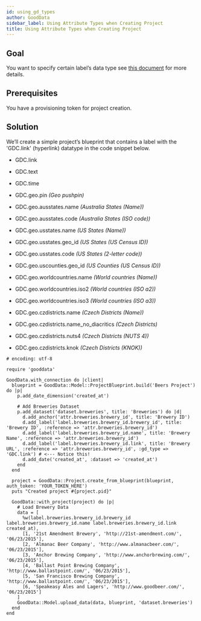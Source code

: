 ```yaml
---
id: using_gd_types
author: GoodData
sidebar_label: Using Attribute Types when Creating Project
title: Using Attribute Types when Creating Project
---
```


Goal
-------

You want to specify certain label’s data type see [this
document](http://developer.gooddata.com/article/setting-up-data-for-geo-charts)
for more details.

Prerequisites
-------------

You have a provisioning token for project creation.

Solution
--------

We’ll create a simple project’s blueprint that contains a label with the
'GDC.link' (hyperlink) datatype in the code snippet below.

-   GDC.link

-   GDC.text

-   GDC.time

<!-- -->

-   GDC.geo.pin *(Geo pushpin)*

-   GDC.geo.ausstates.name *(Australia States (Name))*

-   GDC.geo.ausstates.code *(Australia States (ISO code))*

-   GDC.geo.usstates.name *(US States (Name))*

-   GDC.geo.usstates.geo\_id *(US States (US Census ID))*

-   GDC.geo.usstates.code *(US States (2-letter code))*

-   GDC.geo.uscounties.geo\_id *(US Counties (US Census ID))*

-   GDC.geo.worldcountries.name *(World countries (Name))*

-   GDC.geo.worldcountries.iso2 *(World countries (ISO a2))*

-   GDC.geo.worldcountries.iso3 *(World countries (ISO a3))*

-   GDC.geo.czdistricts.name *(Czech Districts (Name))*

-   GDC.geo.czdistricts.name\_no\_diacritics *(Czech Districts)*

-   GDC.geo.czdistricts.nuts4 *(Czech Districts (NUTS 4))*

-   GDC.geo.czdistricts.knok *(Czech Districts (KNOK))*

<!-- -->

    # encoding: utf-8

    require 'gooddata'

    GoodData.with_connection do |client|
      blueprint = GoodData::Model::ProjectBlueprint.build('Beers Project') do |p|
        p.add_date_dimension('created_at')

        # Add Breweries Dataset
        p.add_dataset('dataset.breweries', title: 'Breweries') do |d|
          d.add_anchor('attr.breweries.brewery_id', title: 'Brewery ID')
          d.add_label('label.breweries.brewery_id.brewery_id', title: 'Brewery ID', :reference => 'attr.breweries.brewery_id')
          d.add_label('label.breweries.brewery_id.name', title: 'Brewery Name', :reference => 'attr.breweries.brewery_id')
          d.add_label('label.breweries.brewery_id.link', title: 'Brewery URL', :reference => 'attr.breweries.brewery_id', :gd_type => 'GDC.link') # <--- Notice this!
          d.add_date('created_at', :dataset => 'created_at')
        end
      end

      project = GoodData::Project.create_from_blueprint(blueprint, auth_token: 'YOUR_TOKEN_HERE')
      puts "Created project #{project.pid}"

      GoodData::with_project(project) do |p|
        # Load Brewery Data
        data = [
          %w(label.breweries.brewery_id.brewery_id label.breweries.brewery_id.name label.breweries.brewery_id.link created_at),
          [1, '21st Amendment Brewery', 'http://21st-amendment.com/', '06/23/2015'],
          [2, 'Almanac Beer Company', 'http://www.almanacbeer.com/', '06/23/2015'],
          [3, 'Anchor Brewing Company', 'http://www.anchorbrewing.com/', '06/23/2015'],
          [4, 'Ballast Point Brewing Company', 'http://www.ballastpoint.com/', '06/23/2015'],
          [5, 'San Francisco Brewing Company', 'http://www.ballastpoint.com/', '06/23/2015'],
          [6, 'Speakeasy Ales and Lagers', 'http://www.goodbeer.com/', '06/23/2015']
        ]
        GoodData::Model.upload_data(data, blueprint, 'dataset.breweries')
      end
    end
